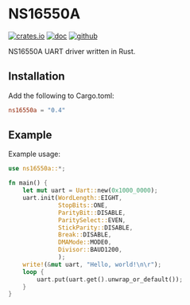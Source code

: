 # NS16550A

[![crates.io](https://img.shields.io/crates/v/ns16550a)](https://crates.io/crates/ns16550a)
[![doc](https://docs.rs/ns16550a/badge.svg)](https://docs.rs/ns16550a)
[![github](https://img.shields.io/github/license/jeudine/NS16550A)](https://github.com/jeudine/NS16550A/blob/main/LICENSE)

NS16550A UART driver written in Rust.

## Installation

Add the following to Cargo.toml:

``` toml
ns16550a = "0.4"
```

## Example

Example usage:

``` rust
use ns16550a::*;

fn main() {
    let mut uart = Uart::new(0x1000_0000);
    uart.init(WordLength::EIGHT,
              StopBits::ONE,
              ParityBit::DISABLE,
              ParitySelect::EVEN,
              StickParity::DISABLE,
              Break::DISABLE,
              DMAMode::MODE0,
              Divisor::BAUD1200,
              );
    write!(&mut uart, "Hello, world!\n\r");
    loop {
        uart.put(uart.get().unwrap_or_default());
    }
}
```
